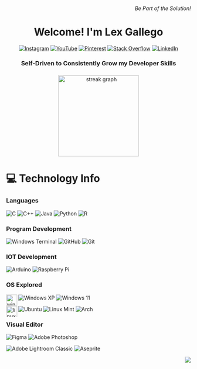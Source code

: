 <h6 align="right"> Be Part of the Solution! </h6>

<h1 align = "center" > Welcome! I'm Lex Gallego </h1>
<div align="center">

[![Instagram](https://img.shields.io/badge/Follow_me_on_IG-%23E4405F.svg?logo=Instagram&logoColor=white)](https://instagram.com/sub.atomic_lex) 
[![YouTube](https://img.shields.io/badge/Study_Streaminng_in_YT-%23FF0000.svg?logo=YouTube&logoColor=white)](https://youtube.com/@LexStudium)
[![Pinterest](https://img.shields.io/badge/Project_Gallery_here-%23E60023.svg?logo=Pinterest&logoColor=white)](https://pinterest.com/Lemon) 
[![Stack Overflow](https://img.shields.io/badge/-Stackoverflow-FE7A16?logo=stack-overflow&logoColor=white)](https://stackoverflow.com/users/26277733) 
[![LinkedIn](https://img.shields.io/badge/LinkedIn-%230077B5.svg?logo=linkedin&logoColor=white)](https://www.linkedin.com/in/lex-gallego-2794071a3/)
</div>
<h3 align = "center" > Self-Driven to Consistently Grow my Developer Skills </h3>

###

<div align="center">
  <img src="https://streak-stats.demolab.com?user=madgallego&locale=en&mode=daily&theme=dark&hide_border=false&border_radius=5&order=3" height="220" alt="streak graph"  />
</div>

<h1> 💻 Technology Info </h1>
<h3>Languages</h3>

![C](https://img.shields.io/badge/c-%2300599C.svg?style=for-the-badge&logo=c&logoColor=white) ![C++](https://img.shields.io/badge/c++-%2300599C.svg?style=for-the-badge&logo=c%2B%2B&logoColor=white) ![Java](https://img.shields.io/badge/java-%23ED8B00.svg?style=for-the-badge&logo=openjdk&logoColor=white) ![Python](https://img.shields.io/badge/python-3670A0?style=for-the-badge&logo=python&logoColor=ffdd54) 
![R](https://img.shields.io/badge/r-%23276DC3.svg?style=for-the-badge&logo=r&logoColor=white) 

<h3>Program Development</h3>

![Windows Terminal](https://img.shields.io/badge/Windows%20Terminal-%234D4D4D.svg?style=for-the-badge&logo=windows-terminal&logoColor=white) 
![GitHub](https://img.shields.io/badge/github-%23121011.svg?style=for-the-badge&logo=github&logoColor=white) 
![Git](https://img.shields.io/badge/git-%23F05033.svg?style=for-the-badge&logo=git&logoColor=white) 


<h3>IOT Development</h3>

 ![Arduino](https://img.shields.io/badge/-Arduino-00979D?style=for-the-badge&logo=Arduino&logoColor=white)
 ![Raspberry Pi](https://img.shields.io/badge/-RaspberryPi-C51A4A?style=for-the-badge&logo=Raspberry-Pi) 
 
<h3>OS Explored</h3> 
<img align="left" src="https://cdn.jsdelivr.net/gh/devicons/devicon/icons/windows8/windows8-original.svg" height="30" alt="windows logo"  />

![Windows XP](https://img.shields.io/badge/Windows%20xp-003399?style=for-the-badge&logo=windowsxp&logoColor=white)
![Windows 11](https://img.shields.io/badge/Windows%2011-%230079d5.svg?style=for-the-badge&logo=Windows%2011&logoColor=white)

<img align="left" src="https://cdn.jsdelivr.net/gh/devicons/devicon/icons/linux/linux-original.svg" height="30" alt="linux logo"  />

![Ubuntu](https://img.shields.io/badge/Ubuntu-E95420?style=for-the-badge&logo=ubuntu&logoColor=white)
![Linux Mint](https://img.shields.io/badge/Linux%20Mint-87CF3E?style=for-the-badge&logo=Linux%20Mint&logoColor=white)
![Arch](https://img.shields.io/badge/Arch%20Linux-1793D1?logo=arch-linux&logoColor=fff&style=for-the-badge)

<h3>Visual Editor</h3>

![Figma](https://img.shields.io/badge/figma-%23F24E1E.svg?style=for-the-badge&logo=figma&logoColor=white) ![Adobe Photoshop](https://img.shields.io/badge/adobe%20photoshop-%2331A8FF.svg?style=for-the-badge&logo=adobe%20photoshop&logoColor=white) 

![Adobe Lightroom Classic](https://img.shields.io/badge/Adobe%20Lightroom%20Classic-31A8FF.svg?style=for-the-badge&logo=Adobe%20Lightroom%20Classic&logoColor=white) ![Aseprite](https://img.shields.io/badge/Aseprite-FFFFFF?style=for-the-badge&logo=Aseprite&logoColor=#7D929E)  

<div align="right">
  
![](https://komarev.com/ghpvc/?username=madgallego&abbreviated=true)

</div>
